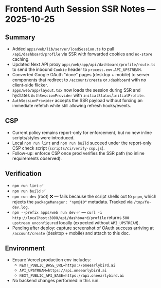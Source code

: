 # Frontend Auth Session SSR Notes — 2025-10-25

## Summary
- Added `apps/web/lib/server/loadSession.ts` to pull `/api/dashboard/profile` via SSR with forwarded cookies and `no-store` caching.
- Updated Next API proxy `apps/web/app/api/dashboard/profile/route.ts` to send the inbound `Cookie` header to `process.env.API_UPSTREAM`.
- Converted Google OAuth "done" pages (desktop + mobile) to server components that redirect to `/account/create` or `/dashboard` with no client-side flicker.
- `apps/web/app/layout.tsx` now loads the session during SSR and hydrates `AuthSessionProvider` with `initialStatus`/`initialProfile`.
- `AuthSessionProvider` accepts the SSR payload without forcing an immediate refetch while still allowing refresh hooks/events.

## CSP
- Current policy remains report-only for enforcement, but no new inline scripts/styles were introduced.
- Local `npm run lint` and `npm run build` succeed under the report-only CSP check script (`scripts/ci/verify-csp.js`).
- Follow-up: enforce CSP once prod verifies the SSR path (no inline requirements observed).

## Verification
- `npm run lint` ✅
- `npm run build` ✅
- `npm run dev` (root) ❌ — fails because the script shells out to `pnpm`, which rejects the `packageManager: "npm@10"` metadata. Tracked via `/tmp/fe-dev.log`.
- `npm --prefix apps/web run dev` ✅ — `curl -i http://localhost:3000/api/dashboard/profile` returns `500 upstream_unconfigured` locally (expected without `API_UPSTREAM`).
- Pending after deploy: capture screenshot of OAuth success arriving at `/account/create` (desktop + mobile) and attach to this doc.

## Environment
- Ensure Vercel production env includes:
  - `NEXT_PUBLIC_BASE_URL=https://oneearlybird.ai`
  - `API_UPSTREAM=https://api.oneearlybird.ai`
  - `NEXT_PUBLIC_API_BASE=https://api.oneearlybird.ai`
- No backend changes performed in this run.
